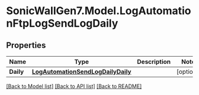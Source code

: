 # SonicWallGen7.Model.LogAutomationFtpLogSendLogDaily

## Properties

Name | Type | Description | Notes
------------ | ------------- | ------------- | -------------
**Daily** | [**LogAutomationSendLogDailyDaily**](LogAutomationSendLogDailyDaily.md) |  | [optional] 

[[Back to Model list]](../README.md#documentation-for-models) [[Back to API list]](../README.md#documentation-for-api-endpoints) [[Back to README]](../README.md)

